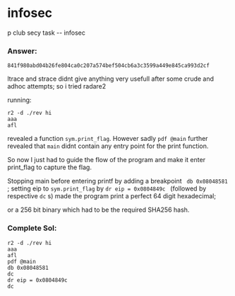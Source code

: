 # infosec
p club secy task -- infosec

### Answer:
```841f980abd04b26fe804ca0c207a574bef504cb6a3c3599a449e845ca993d2cf```

ltrace and strace didnt give anything very usefull after some crude and adhoc attempts; so i tried radare2 

running:
```
r2 -d ./rev hi
aaa
afl 
```
revealed a function ```sym.print_flag```. However sadly ```pdf @main``` further revealed that ```main``` didnt contain any entry point for the print function.

So now I just had to guide the flow of the program and make it enter print_flag to capture the flag.


Stopping main before entering printf by adding a breakpoint ``` db 0x08048581``` ; setting eip to ```sym.print_flag``` by  ```dr eip = 0x0804849c ```
(followed by respective ```dc``` s) made the program print a perfect 64 digit hexadecimal;

or a 256 bit binary which had to be the required SHA256 hash. 

### Complete Sol:
```
r2 -d ./rev hi
aaa
afl
pdf @main
db 0x08048581
dc
dr eip = 0x0804849c
dc

```
